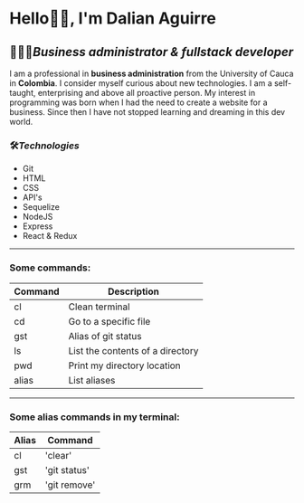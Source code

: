 
# Hello👋🏻, I'm Dalian Aguirre
## 👩🏽‍💻***Business administrator & fullstack developer***

I am a professional in <strong>business administration</strong> from the University of Cauca in <strong>Colombia</strong>. I consider myself curious about new technologies. I am a self-taught, enterprising and above all proactive person. My interest in programming was born when I had the need to create a website for a business. Since then I have not stopped learning and dreaming in this dev world.

### 🛠***Technologies***
- Git
- HTML
- CSS
- API's 
- Sequelize
- NodeJS
- Express
- React & Redux

***
### Some commands:
| Command |           Description            |
|---------|----------------------------------|
|  cl     | Clean terminal                   |
|  cd     | Go to a specific file            |
|  gst    | Alias of git status              |
|  ls     | List the contents of a directory |
|  pwd    | Print my directory location      |
|  alias  | List aliases                     |

***
### Some alias commands in my terminal:

|  Alias  |    Command   |
|---------|--------------|
|  cl     | 'clear'      |
|  gst    | 'git status' |
|  grm    | 'git remove' |




